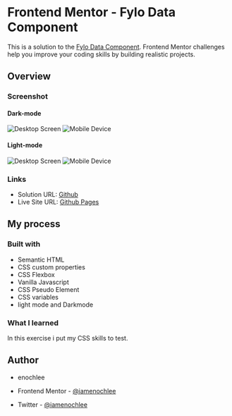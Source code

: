 # Frontend Mentor - Fylo Data Component

This is a solution to the [Fylo Data Component](https://www.frontendmentor.io/challenges/advice-generator-app-QdUG-13db). Frontend Mentor challenges help you improve your coding skills by building realistic projects.


## Overview

### Screenshot

#### Dark-mode
![Desktop Screen](./src/images/desktop.png)
![Mobile Device](./src/images/mobile.png)


#### Light-mode
![Desktop Screen](./src/images/-light.png)
![Mobile Device](./src/images/mobile-light.png)



### Links

- Solution URL: [Github](https://github.com/iamenochlee/frontendmentor/tree/master/fylo-data-storage-component-master)
- Live Site URL: [Github Pages](https://iamenochlee.github.io/frontendmentor/fylo-data-storage-component-master/)

## My process

### Built with

- Semantic HTML
- CSS custom properties
- CSS Flexbox
- Vanilla Javascript
- CSS Pseudo Element
- CSS variables
- light mode and Darkmode
  

### What I learned

In this exercise i put my CSS skills to test.


## Author

- enochlee

- Frontend Mentor - [@iamenochlee](https://www.frontendmentor.io/profile/iamenochlee)
- Twitter - [@iamenochlee](https://twitter.com/iamenochlee)

